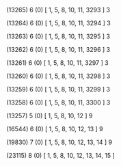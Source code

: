 (13265) 6 (0) [ 1, 5, 8, 10, 11, 3293 ] 3 


(13264) 6 (0) [ 1, 5, 8, 10, 11, 3294 ] 3 


(13263) 6 (0) [ 1, 5, 8, 10, 11, 3295 ] 3 


(13262) 6 (0) [ 1, 5, 8, 10, 11, 3296 ] 3 


(13261) 6 (0) [ 1, 5, 8, 10, 11, 3297 ] 3 


(13260) 6 (0) [ 1, 5, 8, 10, 11, 3298 ] 3 


(13259) 6 (0) [ 1, 5, 8, 10, 11, 3299 ] 3 


(13258) 6 (0) [ 1, 5, 8, 10, 11, 3300 ] 3 


(13257) 5 (0) [ 1, 5, 8, 10, 12 ] 9 


(16544) 6 (0) [ 1, 5, 8, 10, 12, 13 ] 9 


(19830) 7 (0) [ 1, 5, 8, 10, 12, 13, 14 ] 9 


(23115) 8 (0) [ 1, 5, 8, 10, 12, 13, 14, 15 ]  

